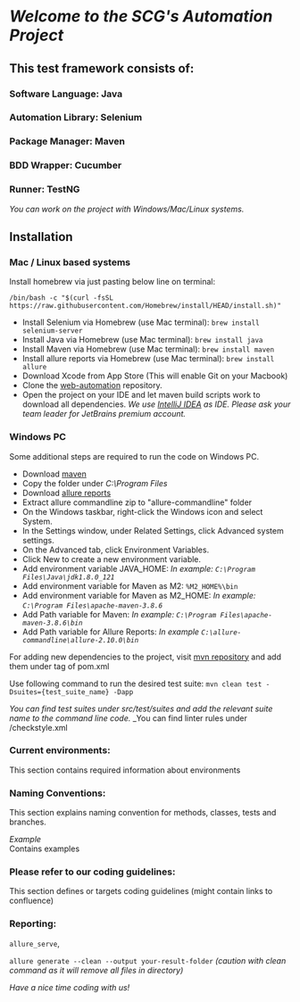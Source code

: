 # *Welcome to the SCG's Automation Project*
## This test framework consists of:
### Software Language: **Java**
### Automation Library: **Selenium**
### Package Manager: **Maven**
### BDD Wrapper: Cucumber
### Runner: **TestNG**

*You can work on the project with Windows/Mac/Linux systems.*
## Installation
### Mac / Linux based systems

Install homebrew via just pasting below line on terminal:

`/bin/bash -c "$(curl -fsSL https://raw.githubusercontent.com/Homebrew/install/HEAD/install.sh)"`

* Install Selenium via Homebrew (use Mac terminal):
  `brew install selenium-server`
* Install Java via Homebrew (use Mac terminal):
  `brew install java`
* Install Maven via Homebrew (use Mac terminal):
  `brew install maven`
* Install allure reports via Homebrew (use Mac terminal):
  `brew install allure`
* Download Xcode from App Store (This will enable Git on your Macbook)
* Clone the  [web-automation](https://github.com/elopage/web-automation) repository.
* Open the project on your IDE and let maven build scripts work to download all dependencies.
  _We use [IntelliJ IDEA](https://www.jetbrains.com/idea) as IDE. Please ask your team leader for JetBrains premium account._

### Windows PC

Some additional steps are required to run the code on Windows PC.

* Download [maven](https://maven.apache.org/download.cgi)
* Copy the folder under *C:\\Program Files*
* Download [allure reports](https://repo.maven.apache.org/maven2/io/qameta/allure/allure-commandline/)
* Extract allure commandline zip to "allure-commandline" folder
* On the Windows taskbar, right-click the Windows icon and select System.
* In the Settings window, under Related Settings, click Advanced system settings.
* On the Advanced tab, click Environment Variables.
* Click New to create a new environment variable.
* Add environment variable JAVA_HOME: *In example: `C:\Program Files\Java\jdk1.8.0_121`*
* Add environment variable for Maven as M2: `%M2_HOME%\bin`
* Add environment variable for Maven as M2_HOME: *In example: `C:\Program Files\apache-maven-3.8.6`*
* Add Path variable for Maven: *In example: `C:\Program Files\apache-maven-3.8.6\bin`*
* Add Path variable for Allure Reports: *In example  `C:\allure-commandline\allure-2.10.0\bin`*

For adding new dependencies to the project, visit [mvn repository](https://mvnrepository.com/) and add them under <Dependencies> tag of pom.xml

Use following command to run the desired test suite:
`mvn clean test -Dsuites={test_suite_name} -Dapp`

_You can find test suites under src/test/suites and add the relevant suite name to the command line code._
_You can find linter rules under /checkstyle.xml

### Current environments:
This section contains required information about environments

### Naming Conventions:

This section explains naming convention for methods, classes, tests and branches.

_Example_  
Contains examples
### Please refer to our coding guidelines:
This section defines or targets coding guidelines (might contain links to confluence)

### Reporting:
`allure_serve`,

`allure generate --clean --output your-result-folder` _(caution with clean command as it will remove all files in directory)_

_Have a nice time coding with us!_
